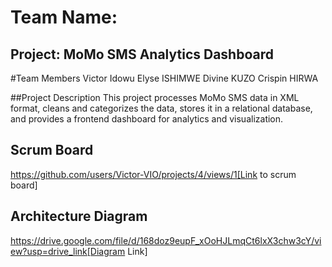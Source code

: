 # Team Name: 
## Project: MoMo SMS Analytics Dashboard
#Team Members
Victor Idowu
Elyse ISHIMWE
Divine KUZO
Crispin HIRWA

##Project Description
This project processes MoMo SMS data in XML format, cleans and categorizes the data, stores it in a relational database, and provides a frontend dashboard for analytics and visualization.

## Scrum Board
https://github.com/users/Victor-VIO/projects/4/views/1[Link to scrum board]
## Architecture Diagram
https://drive.google.com/file/d/168doz9eupF_xOoHJLmqCt6lxX3chw3cY/view?usp=drive_link[Diagram Link]

